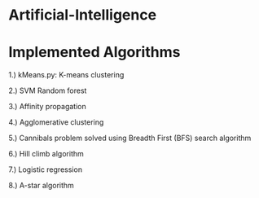# Artificial-Intelligence

# Implemented Algorithms

1.) kMeans.py: K-means clustering

2.) SVM Random forest

3.) Affinity propagation

4.) Agglomerative clustering

5.) Cannibals problem solved using Breadth First (BFS) search algorithm

6.) Hill climb algorithm

7.) Logistic regression

8.) A-star algorithm
